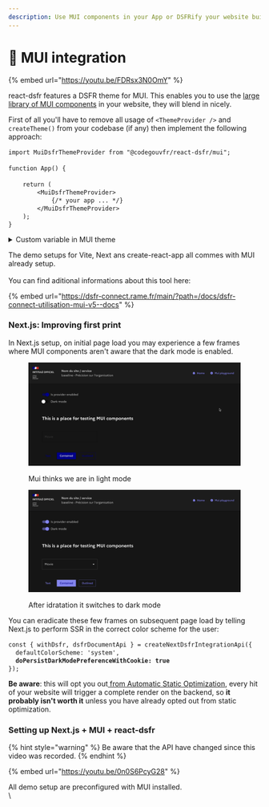```yaml
---
description: Use MUI components in your App or DSFRify your website build with MUI.
---
```


# 🤝 MUI integration

{% embed url="https://youtu.be/FDRsx3N0OmY" %}

react-dsfr features a DSFR theme for MUI. This enables you to use the [large library of MUI components](https://mui.com/) in your website, they will blend in nicely.

First of all you'll have to remove all usage of `<ThemeProvider />` and `createTheme()` from your codebase (if any) then implement the following approach:

```tsx
import MuiDsfrThemeProvider from "@codegouvfr/react-dsfr/mui";

function App() {

    return (
        <MuiDsfrThemeProvider>
            {/* your app ... */}
        </MuiDsfrThemeProvider>
    );
}
```

<details>

<summary>Custom variable in MUI theme</summary>

If you have [custom variables](https://mui.com/material-ui/customization/theming/#custom-variables) in your MUI theme implement the following approach.

In this example we have augmented the MUI theme so it was possible to call `theme.custom.isDarkModeEnabled`.

```tsx
import { createMuiDsfrThemeProvider } from "@codegouvfr/react-dsfr/mui";

// eslint-disable-next-line @typescript-eslint/no-unused-vars
import type { Theme } from "@mui/material/styles";

declare module "@mui/material/styles" {

    interface Theme {
        custom: {
            isDarkModeEnabled: boolean;
        }
    }
}

const { MuiDsfrThemeProvider } = createMuiDsfrThemeProvider({
    "augmentMuiTheme": ({ nonAugmentedMuiTheme, frColorTheme }) => ({
        ...nonAugmentedMuiTheme,
        "custom": {
            "isDarkModeEnabled": frColorTheme.isDark
        }
    })
});

function App() {

    return (
        <MuiDsfrThemeProvider>
            {/* your app ... */}
        </MuiDsfrThemeProvider>
    );
}
```

</details>

The demo setups for Vite, Next ans create-react-app all commes with MUI already setup.  \
\
You can find aditional informations about this tool here: &#x20;

{% embed url="https://dsfr-connect.rame.fr/main/?path=/docs/dsfr-connect-utilisation-mui-v5--docs" %}

### Next.js: Improving first print

In Next.js setup, on initial page load you may experience a few frames where MUI components aren't aware that the dark mode is enabled.

<figure><img src=".gitbook/assets/image (7).png" alt=""><figcaption><p>Mui thinks we are in light mode</p></figcaption></figure>

<figure><img src=".gitbook/assets/image (8).png" alt=""><figcaption><p>After idratation it switches to dark mode</p></figcaption></figure>

You can eradicate these few frames on subsequent page load by telling Next.js to perform SSR in the correct color scheme for the user:

<pre class="language-tsx" data-title="_app.tsx"><code class="lang-tsx">const { withDsfr, dsfrDocumentApi } = createNextDsfrIntegrationApi({
  defaultColorScheme: 'system',
<strong>  doPersistDarkModePreferenceWithCookie: true
</strong>});
</code></pre>

**Be aware**: this will opt you out[ from Automatic Static Optimization](https://nextjs.org/docs/messages/opt-out-auto-static-optimization), every hit of your website will trigger a complete render on the backend, so **it probably isn't worth it** unless you have already opted out from static optimization.

### Setting up Next.js + MUI + react-dsfr

{% hint style="warning" %}
Be aware that the API have changed since this video was recorded.
{% endhint %}

{% embed url="https://youtu.be/0n0S6PcyG28" %}

All demo setup are preconfigured with MUI installed.  \
\

